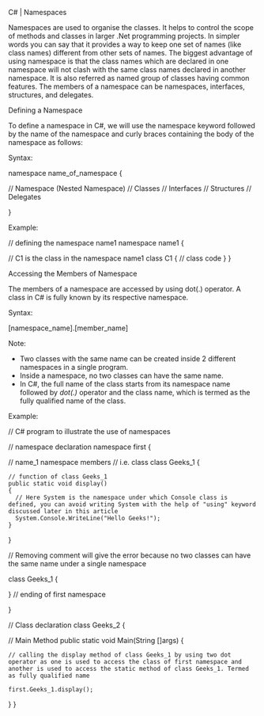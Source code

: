 C# | Namespaces

Namespaces are used to organise the classes. It helps to control the scope of methods and classes in larger .Net programming projects. In simpler words you can say that it provides a way to keep one set of names (like class names) different from other sets of names. The biggest advantage of using namespace is that the class names which are declared in one namespace will not clash with the same class names declared in another namespace. It is also referred as named group of classes having common features. The members of a namespace can be namespaces, interfaces, structures, and delegates.

Defining a Namespace

To define a namespace in C#, we will use the namespace keyword followed by the name of the namespace and curly braces containing the body of the namespace as follows:

Syntax:

namespace name_of_namespace {

  // Namespace (Nested Namespace)
  // Classes
  // Interfaces
  // Structures
  // Delegates

}

Example:

// defining the namespace name1
namespace name1
{

  // C1 is the class in the namespace name1 class C1
  {
    // class code
  }
}

Accessing the Members of Namespace

The members of a namespace are accessed by using dot(.) operator. A class in C# is fully known by its respective namespace.

Syntax:

[namespace_name].[member_name]

Note:

- Two classes with the same name can be created inside 2 different namespaces in a single program.
- Inside a namespace, no two classes can have the same name.
- In C#, the full name of the class starts from its namespace name followed by *dot(.)* operator and the class name, which is termed as the fully qualified name of the class.

Example:

// C# program to illustrate the use of namespaces

// namespace declaration
namespace first {

  // name_1 namespace members
  // i.e. class
  class Geeks_1
  {

    // function of class Geeks_1
    public static void display()
    {
      // Here System is the namespace under which Console class is defined, you can avoid writing System with the help of "using" keyword discussed later in this article
      System.Console.WriteLine("Hello Geeks!");
    }
  }

  // Removing comment will give the error because no two classes can have the same name under a single namespace

  class Geeks_1
  {

  }   // ending of first namespace

}

// Class declaration
class Geeks_2
{

  // Main Method
  public static void Main(String []args)
  {

    // calling the display method of class Geeks_1 by using two dot operator as one is used to access the class of first namespace and another is used to access the static method of class Geeks_1. Termed as fully qualified name

    first.Geeks_1.display();

  }
}
